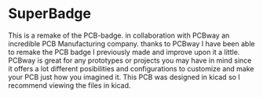 # SuperBadge
This is a remake of the PCB-badge. in collaboration with PCBway an incredible PCB Manufacturing company.
thanks to PCBway I have been able to remake the PCB badge I previously made and improve upon it a little.
PCBway is great for any prototypes or projects you may have in mind since it offers a lot different posibilities and configurations to customize and make your PCB just how you imagined it.
This PCB was designed in kicad so I recommend viewing the files in kicad.

